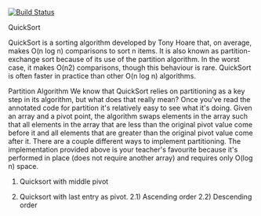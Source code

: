 [![Build Status](https://travis-ci.org/mattlijo/QuickSortAlgo.png)](https://travis-ci.org/mattlijo/QuickSortAlgo)

QuickSort

QuickSort is a sorting algorithm developed by Tony Hoare that, on average, makes O(n log n) comparisons to sort n items. It is also known as partition-exchange sort because of its use of the partition algorithm. In the worst case, it makes O(n2) comparisons, though this behaviour is rare. QuickSort is often faster in practice than other O(n log n) algorithms.

Partition Algorithm
We know that QuickSort relies on partitioning as a key step in its algorithm, but what does that really mean? 
Once you've read the annotated code for partition it's relatively easy to see what it's doing. Given an array and a pivot point, the algorithm swaps elements in the array such that all elements in the array that are less than the original pivot value come before it and all elements that are greater than the original pivot value come after it.
There are a couple different ways to implement partitioning. The implementation provided above is your teacher's favourite because it's performed in place (does not require another array) and requires only O(log n) space.

1) Quicksort with middle pivot

2) Quicksort with last entry as pivot.
	2.1) Ascending order
	2.2) Descending order
